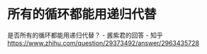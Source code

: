 







# 所有的循环都能用递归代替

是否所有的循环都能用递归代替？ - 酱紫君的回答 - 知乎
https://www.zhihu.com/question/29373492/answer/2963435728














